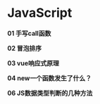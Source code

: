 # JavaScript

**01 手写call函数**

**02 冒泡排序**

**03 vue响应式原理**

**04 new一个函数发生了什么？**

**06 JS数据类型判断的几种方法**


